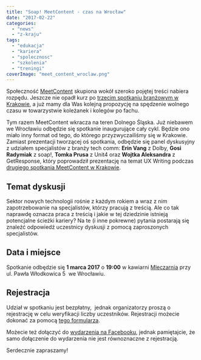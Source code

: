 ```yaml
---
title: "Soap! MeetContent - czas na Wrocław"
date: "2017-02-22"
categories:
  - "news"
  - "z-kraju"
tags:
  - "edukacja"
  - "kariera"
  - "spolecznosc"
  - "szkolenia"
  - "treningi"
coverImage: "meet_content_wroclaw.png"
---
```


Społeczność [MeetContent](http://meetcontent.org/) skupiona wokół szeroko pojętej treści nabiera rozpędu. Jeszcze nie opadł kurz po [trzecim spotkaniu branżowym w Krakowie](http://techwriter.pl/trzecia-odslona-soap-meetcontent/), a już mamy dla Was kolejną propozycję na spędzenie wolnego czasu w towarzystwie koleżanek i kolegów po fachu.

Tym razem MeetContent wkracza na teren Dolnego Śląska. Już niebawem we Wrocławiu odbędzie się spotkanie inaugurujące cały cykl. Będzie ono miało inny format od tego, do którego przyzwyczailiśmy się w Krakowie. Zamiast prezentacji tworzącej oś spotkania, odbędzie się panel dyskusyjny z udziałem specjalistów z branży tech comm: **Erin Vang** z Dolby, **Gosi Radymiak** z soap!, **Tomka Prusa** z Unit4 oraz **Wojtka Aleksandra** z GetResponse, który poprowadził prezentację na temat UX Writing podczas [drugiego spotkania MeetContent w Krakowie](http://techwriter.pl/soap-meetcontent-po-raz-drugi-relacja/).

## Temat dyskusji

Sektor nowych technologii rośnie z każdym rokiem a wraz z nim zapotrzebowanie na specjalistów, którzy pracują z treścią. Ale co tak naprawdę oznacza praca z treścią i jakie w tej dziedzinie istnieją potencjalne ścieżki kariery? Na te (i inne pokrewne) pytania postarają się znaleźć odpowiedź uczestnicy dyskusji z pomocą zaproszonych specjalistów.

## Data i miejsce

Spotkanie odbędzie się **1 marca 2017** o **19:00** w kawiarni [Mleczarnia](https://goo.gl/maps/tyZKwU1H4t62) przy ul. Pawła Włodkowica 5  we Wrocławiu.

## Rejestracja

Udział w spotkaniu jest bezpłatny,  jednak organizatorzy proszą o rejestrację w celu weryfikacji liczby uczestników. Rejestracji możecie dokonać za pomocą [tego formularza](https://goo.gl/forms/2AcbK0Gp8HH8OI9s2).

Możecie też dołączyć do [wydarzenia na Facebooku](https://m.facebook.com/events/1292258064201153), jednak pamiętajcie, że samo dołączenie do wydarzenia nie jest równoznaczne z rejestracją.

Serdecznie zapraszamy!
